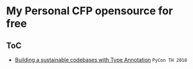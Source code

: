 # My Personal CFP opensource for free

## ToC
* [Building a sustainable codebases with Type Annotation](https://github.com/yothinix/my-cfp/blob/master/PyConTH2018/building-a-sustainable-codebases-with-type-annotations.md) `PyCon TH 2018`
